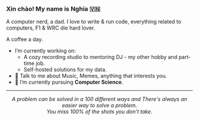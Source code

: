 ### Xin chào! My name is Nghia 🇻🇳

A computer nerd, a dad. I love to write & run code, everything related to computers, F1 & WRC die hard lover.

A coffee a day. 
- I’m currently working on:
	- A cozy recording studio to mentoring DJ - my other hobby and part-time job.
	- Self-hosted solutions for my data.
- 💬 Talk to me about Music, Memes, anything that interests you.
- 🌱 I’m currently pursuing **Computer Science**.

<hr>
<p align="center">
   <i>A problem can be solved in a 100 different ways and There's always an easier way to solve a problem.</i>
   <br />
   <i>You miss 100% of the shots you don't take.</i>
</p>
